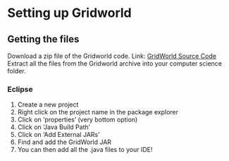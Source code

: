 # **Setting up Gridworld**</br> 
## **Getting the files** </br>
Download a zip file of the Gridworld code. Link: [GridWorld Source Code](http://apcentral.collegeboard.com/apc/public/repository/GridWorldCode.zip) </br>
Extract all the files from the Gridworld archive into your computer science folder. </br>
### **Eclipse** </br>
1. Create a new project
2. Right click on the project name in the package explorer
3. Click on ‘properties’ (very bottom option)
4. Click on ‘Java Build Path’
5. Click on ‘Add External JARs’
6. Find and add the GridWorld JAR
7. You can then add all the .java files to your IDE!
